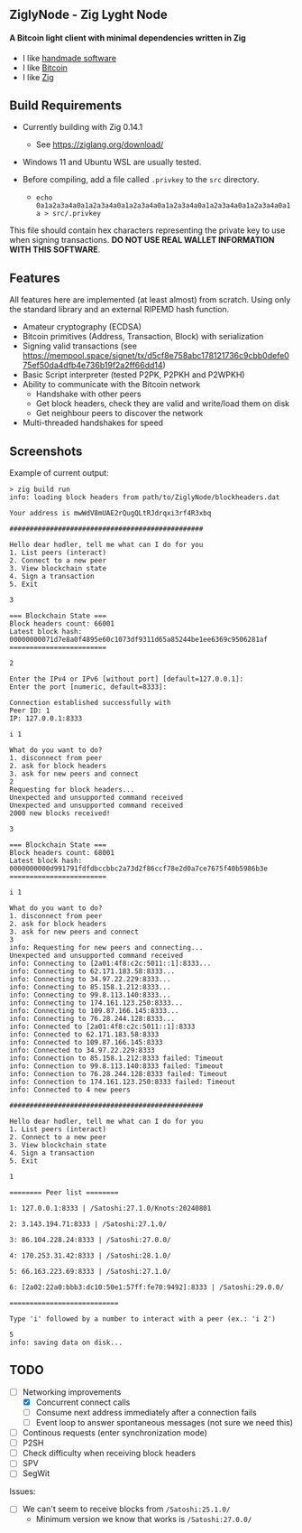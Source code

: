 ## ZiglyNode - Zig Lyght Node

#### A Bitcoin light client with minimal dependencies written in Zig

- I like [handmade software](https://handmade.network/)
- I like [Bitcoin](https://btcmaxis.com/)
- I like [Zig](https://ziglang.org/)

## Build Requirements

- Currently building with Zig 0.14.1
    - See https://ziglang.org/download/

- Windows 11 and Ubuntu WSL are usually tested.

- Before compiling, add a file called `.privkey` to the `src` directory.
    - `echo 0a1a2a3a4a0a1a2a3a4a0a1a2a3a4a0a1a2a3a4a0a1a2a3a4a0a1a2a3a4a0a1a > src/.privkey`

This file should contain hex characters representing the private key to use when signing transactions. **DO NOT USE REAL WALLET INFORMATION WITH THIS SOFTWARE**.

## Features

All features here are implemented (at least almost) from scratch. Using only the standard library and an external RIPEMD hash function.

- Amateur cryptography (ECDSA)
- Bitcoin primitives (Address, Transaction, Block) with serialization
- Signing valid transactions (see https://mempool.space/signet/tx/d5cf8e758abc178121736c9cbb0defe075ef50da4dfb4e736b19f2a2ff66dd14)
- Basic Script interpreter (tested P2PK, P2PKH and P2WPKH)
- Ability to communicate with the Bitcoin network
    - Handshake with other peers
    - Get block headers, check they are valid and write/load them on disk
    - Get neighbour peers to discover the network
- Multi-threaded handshakes for speed

## Screenshots

Example of current output:

```
> zig build run
info: loading block headers from path/to/ZiglyNode/blockheaders.dat

Your address is mwWdV8mUAE2rQugQLtRJdrqxi3rf4R3xbq

################################################

Hello dear hodler, tell me what can I do for you
1. List peers (interact)
2. Connect to a new peer
3. View blockchain state
4. Sign a transaction
5. Exit

3

=== Blockchain State ===
Block headers count: 66001
Latest block hash: 00000000071d7e8a0f4895e60c1073df9311d65a85244be1ee6369c9506281af
========================

2

Enter the IPv4 or IPv6 [without port] [default=127.0.0.1]: 
Enter the port [numeric, default=8333]: 

Connection established successfully with
Peer ID: 1
IP: 127.0.0.1:8333

i 1

What do you want to do?
1. disconnect from peer
2. ask for block headers
3. ask for new peers and connect
2
Requesting for block headers...
Unexpected and unsupported command received
Unexpected and unsupported command received
2000 new blocks received!

3

=== Blockchain State ===
Block headers count: 68001
Latest block hash: 0000000000d991791fdfdbccbbc2a73d2f86ccf78e2d0a7ce7675f40b5986b3e
========================

i 1

What do you want to do?
1. disconnect from peer
2. ask for block headers
3. ask for new peers and connect
3
info: Requesting for new peers and connecting...
Unexpected and unsupported command received
info: Connecting to [2a01:4f8:c2c:5011::1]:8333...
info: Connecting to 62.171.183.58:8333...
info: Connecting to 34.97.22.229:8333...
info: Connecting to 85.158.1.212:8333...
info: Connecting to 99.8.113.140:8333...
info: Connecting to 174.161.123.250:8333...
info: Connecting to 109.87.166.145:8333...
info: Connecting to 76.28.244.128:8333...
info: Connected to [2a01:4f8:c2c:5011::1]:8333
info: Connected to 62.171.183.58:8333
info: Connected to 109.87.166.145:8333
info: Connected to 34.97.22.229:8333
info: Connection to 85.158.1.212:8333 failed: Timeout
info: Connection to 99.8.113.140:8333 failed: Timeout
info: Connection to 76.28.244.128:8333 failed: Timeout
info: Connection to 174.161.123.250:8333 failed: Timeout
info: Connected to 4 new peers

################################################

Hello dear hodler, tell me what can I do for you
1. List peers (interact)
2. Connect to a new peer
3. View blockchain state
4. Sign a transaction
5. Exit

1

======== Peer list ========

1: 127.0.0.1:8333 | /Satoshi:27.1.0/Knots:20240801

2: 3.143.194.71:8333 | /Satoshi:27.1.0/

3: 86.104.228.24:8333 | /Satoshi:27.0.0/

4: 170.253.31.42:8333 | /Satoshi:28.1.0/

5: 66.163.223.69:8333 | /Satoshi:27.1.0/

6: [2a02:22a0:bbb3:dc10:50e1:57ff:fe70:9492]:8333 | /Satoshi:29.0.0/

===========================

Type 'i' followed by a number to interact with a peer (ex.: 'i 2')

5
info: saving data on disk...

```


## TODO

- [ ] Networking improvements
  - [x] Concurrent connect calls
  - [ ] Consume next address immediately after a connection fails
  - [ ] Event loop to answer spontaneous messages (not sure we need this)
- [ ] Continous requests (enter synchronization mode)
- [ ] P2SH
- [ ] Check difficulty when receiving block headers
- [ ] SPV
- [ ] SegWit

Issues:
- [ ] We can't seem to receive blocks from `/Satoshi:25.1.0/`
  - Minimum version we know that works is `/Satoshi:27.0.0/`

